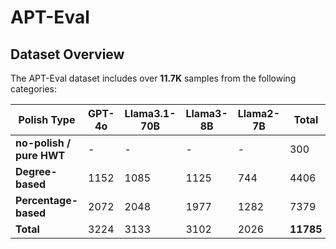 # APT-Eval 

## Dataset Overview

The APT-Eval dataset includes over **11.7K** samples from the following categories:

| **Polish Type**                           | **GPT-4o** | **Llama3.1-70B** | **Llama3-8B** | **Llama2-7B** | **Total** |
|-------------------------------------------|------------|------------------|---------------|---------------|-----------|
| **no-polish / pure HWT**                  | -          | -                | -             | -             | 300       |
| **Degree-based**                          | 1152       | 1085             | 1125          | 744           | 4406      |
| **Percentage-based**                      | 2072       | 2048             | 1977          | 1282          | 7379      |
| **Total**                                 | 3224       | 3133             | 3102          | 2026          | **11785** |


